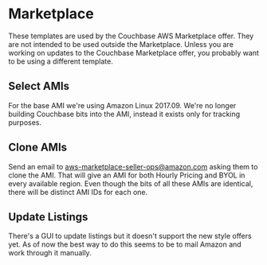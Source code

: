 # Marketplace

These templates are used by the Couchbase AWS Marketplace offer.  They are not intended to be used outside the Marketplace.  Unless you are working on updates to the Couchbase Marketplace offer, you probably want to be using a different template.

## Select AMIs

For the base AMI we're using Amazon Linux 2017.09.  We're no longer building Couchbase bits into the AMI, instead it exists only for tracking purposes.

## Clone AMIs

Send an email to aws-marketplace-seller-ops@amazon.com asking them to clone the AMI.  That will give an AMI for both Hourly Pricing and BYOL in every available region.  Even though the bits of all these AMIs are identical, there will be distinct AMI IDs for each one.

## Update Listings

There's a GUI to update listings but it doesn't support the new style offers yet.  As of now the best way to do this seems to be to mail Amazon and work through it manually.
